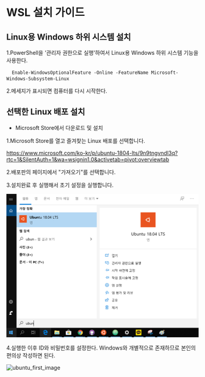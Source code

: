 # WSL 설치 가이드

## Linux용 Windows 하위 시스템 설치

1.PowerShell을 '관리자 권한으로 실행'하여서 Linux용 Windows 하위 시스템 기능을 사용한다.

      Enable-WindowsOptionalFeature -Online -FeatureName Microsoft-Windows-Subsystem-Linux

2.메세지가 표시되면 컴퓨터를 다시 시작한다.

## 선택한 Linux 배포 설치

* Microsoft Store에서 다운로드 및 설치

1.Microsoft Store를 열고 즐겨찾는 Linux 배포를 선택합니다.

<https://www.microsoft.com/ko-kr/p/ubuntu-1804-lts/9n9tngvndl3q?rtc=1&SilentAuth=1&wa=wsignin1.0&activetab=pivot:overviewtab>

2.배포판의 페이지에서 "가져오기"를 선택합니다.

3.설치완료 후 실행해서 초기 설정을 실행합니다.

![ubuntu](img/ubuntu.png)

4.실행한 이후 ID와 비밀번호를 설정한다. Windows와 개별적으로 존재하므로 본인의 편의상 작성하면 된다.

![ubuntu_first_image](img/ubuntu_first_image)
